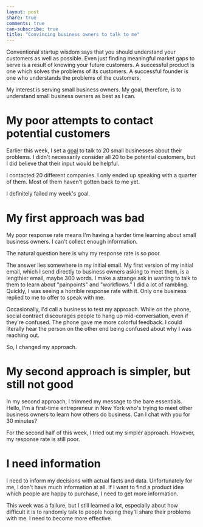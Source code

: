 ```yaml
---
layout: post
share: true
comments: true
can-subscribe: true
title: "Convincing business owners to talk to me"
---
```


Conventional startup wisdom says that you should understand your customers as well as possible.  Even just finding meaningful market gaps to serve is a result of knowing your future customers.  A successful product is one which solves the problems of its customers.  A successful founder is one who understands the problems of the customers.

My interest is serving small business owners.  My goal, therefore, is to understand small business owners as best as I can.

# My poor attempts to contact potential customers

Earlier this week, I set a <a href="http://www.dillonforrest.com/startup/i-was-setting-goals-like-an-idiot/" target="_blank">goal</a> to talk to 20 small businesses about their problems.  I didn't necessarily consider all 20 to be potential customers, but I did believe that their input would be helpful.

I contacted 20 different companies.  I only ended up speaking with a quarter of them.  Most of them haven't gotten back to me yet.

I definitely failed my week's goal.

# My first approach was bad

My poor response rate means I'm having a harder time learning about small business owners.  I can't collect enough information.

The natural question here is why my response rate is so poor.

The answer lies somewhere in my initial email.  My first version of my initial email, which I send directly to business owners asking to meet them, is a lengthier email, maybe 300 words.  I make a strange ask in wanting to talk to them to learn about "painpoints" and "workflows."  I did a lot of rambling.  Quickly, I was seeing a horrible response rate with it.  Only one business replied to me to offer to speak with me.

Occasionally, I'd call a business to test my approach.  While on the phone, social contract discourages people to hang up mid-conversation, even if they're confused.  The phone gave me more colorful feedback.  I could literally hear the person on the other end being confused about why I was reaching out.

So, I changed my approach.

# My second approach is simpler, but still not good

In my second approach, I trimmed my message to the bare essentials.  Hello, I'm a first-time entrepreneur in New York who's trying to meet other business owners to learn how others do business.  Can I chat with you for 30 minutes?

For the second half of this week, I tried out my simpler approach.  However, my response rate is still poor.

# I need information

I need to inform my decisions with actual facts and data.  Unfortunately for me, I don't have much information at all.  If I want to find a product idea which people are happy to purchase, I need to get more information.

This week was a failure, but I still learned a lot, especially about how difficult it is to randomly talk to people hoping they'll share their problems with me.  I need to become more effective.
